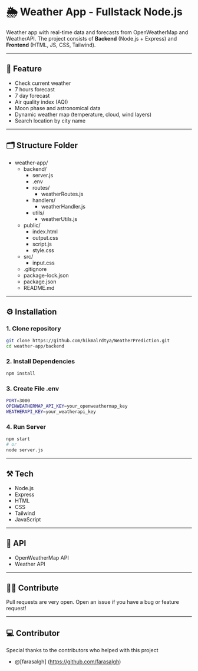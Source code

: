 # 🌦️ Weather App - Fullstack Node.js

Weather app with real-time data and forecasts from OpenWeatherMap and WeatherAPI. The project consists of **Backend** (Node.js + Express) and **Frontend** (HTML, JS, CSS, Tailwind).

---

## 🚀 Feature

- Check current weather
- 7 hours forecast
-  7 day forecast
- Air quality index (AQI)
- Moon phase and astronomical data
- Dynamic weather map (temperature, cloud, wind layers)
- Search location by city name

---

## 🗂️ Structure Folder
- weather-app/
  - backend/
    - server.js
    - .env
    - routes/
      - weatherRoutes.js
    - handlers/
      - weatherHandler.js
    - utils/
      - weatherUtils.js
  - public/
    - index.html
    - output.css
    - script.js
    - style.css
  - src/
    - input.css
  - .gitignore
  - package-lock.json
  - package.json
  - README.md


---

## ⚙️ Installation

### 1. Clone repository
```bash
git clone https://github.com/hikmalrdtya/WeatherPrediction.git
cd weather-app/backend
```
### 2. Install Dependencies
```bash
npm install
```
### 3. Create File .env
```bash
PORT=3000
OPENWEATHERMAP_API_KEY=your_openweathermap_key
WEATHERAPI_KEY=your_weatherapi_key
```
### 4. Run Server
```bash
npm start
# or
node server.js
```

---

## ⚒️ Tech
- Node.js
- Express
- HTML
- CSS
- Tailwind
- JavaScript

---

## 📍 API
- OpenWeatherMap API
- Weather API

---

## 👨‍💻 Contribute

Pull requests are very open. Open an issue if you have a bug or feature request!

---

## 💻 Contributor
Special thanks to the contributors who helped with this project
* @[farasalgh] (https://github.com/farasalgh)
